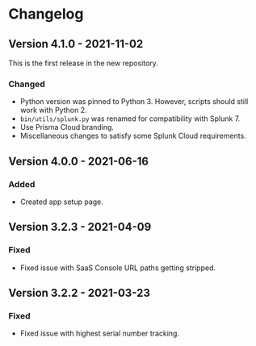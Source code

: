 # Changelog

## Version 4.1.0 - 2021-11-02
This is the first release in the new repository.
### Changed
- Python version was pinned to Python 3.
However, scripts should still work with Python 2.
- `bin/utils/splunk.py` was renamed for compatibility with Splunk 7.
- Use Prisma Cloud branding.
- Miscellaneous changes to satisfy some Splunk Cloud requirements.

## Version 4.0.0 - 2021-06-16
### Added
- Created app setup page.

## Version 3.2.3 - 2021-04-09
### Fixed
- Fixed issue with SaaS Console URL paths getting stripped.

## Version 3.2.2 - 2021-03-23
### Fixed
- Fixed issue with highest serial number tracking.
